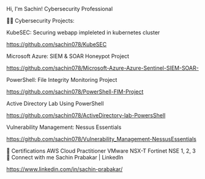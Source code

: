 Hi, I'm Sachin!
Cybersecurity Professional

👨‍💻 Cybersecurity Projects:

KubeSEC: Securing webapp impleleted in kubernetes cluster

https://github.com/sachin078/KubeSEC

Microsoft Azure: SIEM & SOAR Honeypot Project

https://github.com/sachin078/Microsoft-Azure-Azure-Sentinel-SIEM-SOAR-

PowerShell: File Integrity Monitoring Project

https://github.com/sachin078/PowerShell-FIM-Project

Active Directory Lab Using PowerShell

https://github.com/sachin078/ActiveDirectory-lab-PowersShell

Vulnerability Management: Nessus Essentials

https://github.com/sachin078/Vulnerability_Management-NessusEssentials

🥇 Certifications
AWS Cloud Practitioner
VMware NSX-T
Fortinet NSE 1, 2, 3
🤳 Connect with me
Sachin Prabakar | LinkedIn

https://www.linkedin.com/in/sachin-prabakar/
